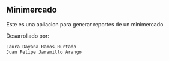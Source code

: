 ## Minimercado

Este es una apliacion para generar reportes de un minimercado

Desarrollado por: 

    Laura Dayana Ramos Hurtado
    Juan Felipe Jaramillo Arango
